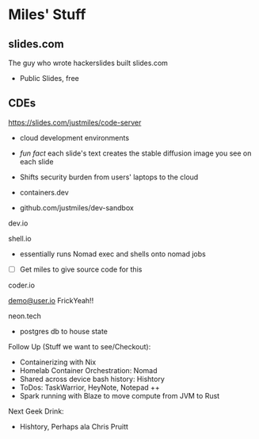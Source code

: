 # Miles' Stuff

## slides.com
The guy who wrote hackerslides built slides.com
- Public Slides, free

## CDEs

https://slides.com/justmiles/code-server

 - cloud development environments
 - *fun fact* each slide's text creates the stable diffusion image you see on each slide

- Shifts security burden from users' laptops to the cloud

- containers.dev

- github.com/justmiles/dev-sandbox

dev.io

shell.io
- essentially runs Nomad exec and shells onto nomad jobs
- [ ] Get miles to give source code for this

coder.io

demo@user.io
FrickYeah!!

neon.tech
 - postgres db to house state

Follow Up (Stuff we want to see/Checkout):
- Containerizing with Nix
- Homelab Container Orchestration: Nomad 
- Shared across device bash history: Hishtory
- ToDos: TaskWarrior, HeyNote, Notepad ++
- Spark running with Blaze to move compute from JVM to Rust

Next Geek Drink:
 - Hishtory, Perhaps ala Chris Pruitt
